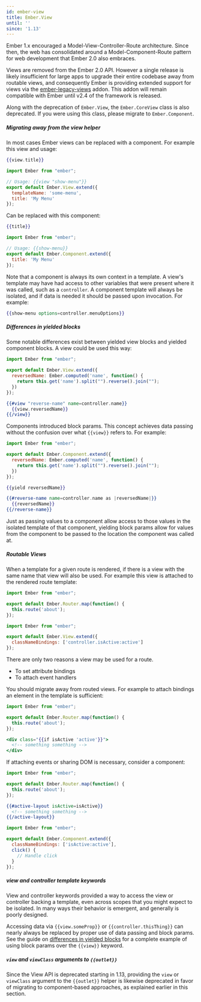 ```yaml
---
id: ember-view
title: Ember.View
until: ''
since: '1.13'
---
```


Ember 1.x encouraged a Model-View-Controller-Route architecture. Since then,
the web has consolidated around a Model-Component-Route pattern for web
development that Ember 2.0 also embraces.

Views are removed from the Ember 2.0 API. However a single release is likely
insufficient for large apps to upgrade their entire codebase away from routable
views, and consequently Ember is providing extended support for views via the
[ember-legacy-views](https://github.com/emberjs/ember-legacy-views) addon.
This addon will remain compatible with Ember until v2.4 of the framework
is released.

Along with the deprecation of `Ember.View`, the `Ember.CoreView` class is also
deprecated. If you were using this class, please migrate to `Ember.Component`.

##### Migrating away from the view helper

In most cases Ember views can be replaced with a component. For example
this view and usage:

```app/templates/show-menu.hbs
{{view.title}}
```

```javascript {data-filename=app/views/show-menu.js}
import Ember from "ember";

// Usage: {{view "show-menu"}}
export default Ember.View.extend({
  templateName: 'some-menu',
  title: 'My Menu'
});
```

Can be replaced with this component:

```app/templates/components/show-menu.hbs
{{title}}
```

```javascript {data-filename=app/components/show-menu.js}
import Ember from "ember";

// Usage: {{show-menu}}
export default Ember.Component.extend({
  title: 'My Menu'
});
```

Note that a component is always its own context in a template. A view's template
may have had access to other variables that were present where it was called,
such as a `controller`. A component template will always be isolated, and
if data is needed it should be passed upon invocation. For example:

```handlebars
{{show-menu options=controller.menuOptions}}
```
##### Differences in yielded blocks

Some notable differences exist between yielded view blocks and yielded component
blocks. A view could be used this way:

```javascript {data-filename=app/views/reverse-name.js}
import Ember from "ember";

export default Ember.View.extend({
  reversedName: Ember.computed('name', function() {
    return this.get('name').split("").reverse().join("");
  })
});
```

```handlebars
{{#view "reverse-name" name=controller.name}}
  {{view.reversedName}}
{{/view}}
```

Components introduced block params. This concept achieves data passing
without the confusion over what `{{view}}` refers to. For example:

```javascript {data-filename=app/components/reverse-name.js}
import Ember from "ember";

export default Ember.Component.extend({
  reversedName: Ember.computed('name', function() {
    return this.get('name').split("").reverse().join("");
  })
});
```

```app/templates/components/reverse-name.hbs
{{yield reversedName}}
```

```handlebars
{{#reverse-name name=controller.name as |reversedName|}}
  {{reversedName}}
{{/reverse-name}}
```

Just as passing values to a component allow access to those values in the
isolated template of that component, yielding block params allow for values
from the component to be passed to the location the component was called at.

##### Routable Views

When a template for a given route is rendered, if there is a view with the
same name that view will also be used. For example this view is attached
to the rendered route template:

```javascript {data-filename=app/router.js}
import Ember from "ember";

export default Ember.Router.map(function() {
  this.route('about');
});
```

```javascript {data-filename=app/views/about.js}
import Ember from "ember";

export default Ember.View.extend({
  classNameBindings: ['controller.isActive:active']
});
```

There are only two reasons a view may be used for a route.

  * To set attribute bindings
  * To attach event handlers

You should migrate away from routed views. For example to attach
bindings an element in the template is sufficient:

```javascript {data-filename=app/router.js}
import Ember from "ember";

export default Ember.Router.map(function() {
  this.route('about');
});
```

```app/templates/about.hbs
<div class="{{if isActive 'active'}}">
  <!-- something something -->
</div>
```

If attaching events or sharing DOM is necessary, consider a component:

```javascript {data-filename=app/router.js}
import Ember from "ember";

export default Ember.Router.map(function() {
  this.route('about');
});
```

```app/templates/about.hbs
{{#active-layout isActive=isActive}}
  <!-- something something -->
{{/active-layout}}
```

```javascript {data-filename=app/components/active-layout.js}
import Ember from "ember";

export default Ember.Component.extend({
  classNameBindings: ['isActive:active'],
  click() {
    // Handle click
  }
});
```
##### view and controller template keywords

View and controller keywords provided a way to access the view or controller
backing a template, even across scopes that you might expect to be isolated. In
many ways their behavior is emergent, and generally is poorly designed.

Accessing data via `{{view.someProp}}` or `{{controller.thisThing}}` can
nearly always be replaced by proper use of data passing and block params. See
the guide on [differences in yielded blocks](http://emberjs.com/deprecations/v1.x#toc_differences-in-yielded-blocks)
for a complete example of using block params over the `{{view}}` keyword.


##### `view` and `viewClass` arguments to `{{outlet}}`

Since the View API is deprecated starting in 1.13, providing the `view` or `viewClass` argument to the `{{outlet}}`
helper is likewise deprecated in favor of migrating to component-based approaches, as explained earlier in this
section.